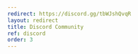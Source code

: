 ```yaml
---
redirect: https://discord.gg/tbWJshQvqR
layout: redirect
title: Discord Community
ref: discord
order: 3
---
```

